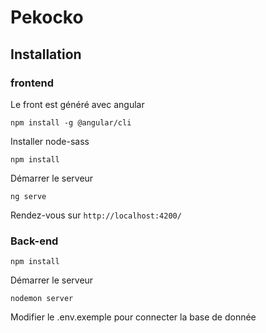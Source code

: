 # Pekocko 

## Installation

### frontend
Le front est généré avec angular
```
npm install -g @angular/cli
```
Installer node-sass
```
npm install
```
Démarrer le serveur
```
ng serve
```
Rendez-vous sur `http://localhost:4200/`
### Back-end 
```
npm install
```
Démarrer le serveur 
```
nodemon server
```

Modifier le .env.exemple pour connecter la base de donnée